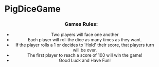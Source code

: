 # PigDiceGame

<header>
      <h3>Games Rules:</h3>
      <ul>
        <li>Two players will face one another</li>
        <li>Each player will roll the dice as many times as they want.</li>
        <li>
          If the player rolls a 1 or decides to 'Hold' their score, that players
          turn will be over.
        </li>
        <li> The first player to reach a score of 100 will win the game!</li>
        <li>Good Luck and Have Fun! </li>
      </ul>
    </header>
